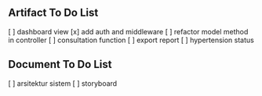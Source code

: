 ## Artifact To Do List

[ ] dashboard view
[x] add auth and middleware
[ ] refactor model method in controller
[ ] consultation function
[ ] export report
[ ] hypertension status

## Document To Do List

[ ] arsitektur sistem
[ ] storyboard
